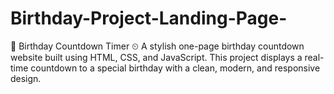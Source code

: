 # Birthday-Project-Landing-Page-
🎂 Birthday Countdown Timer ⏲  A stylish one-page birthday countdown website built using HTML, CSS, and JavaScript. This project displays a real-time countdown to a special birthday with a clean, modern, and responsive design.
